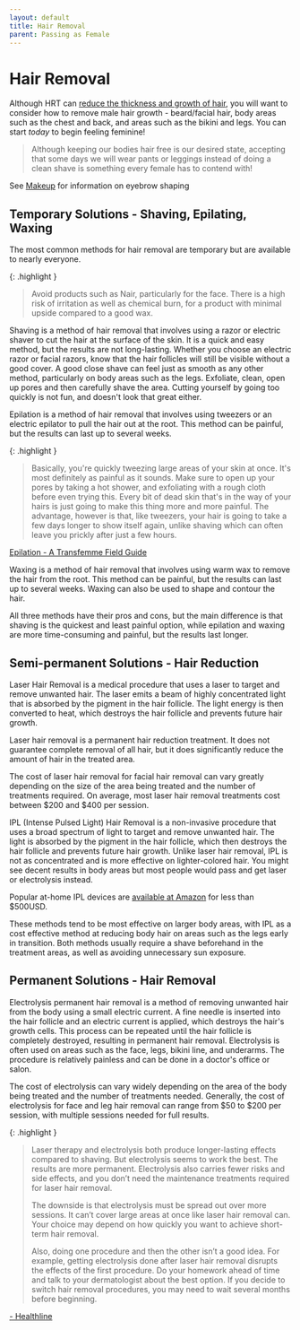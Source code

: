 ```yaml
---
layout: default
title: Hair Removal
parent: Passing as Female
---
```


# Hair Removal

Although HRT can [reduce the thickness and growth of hair](../../medical/TIMELINE), you will want to consider how to remove male hair growth - beard/facial hair, body areas such as the chest and back, and areas such as the bikini and legs. You can start *today* to begin feeling feminine!

> Although keeping our bodies hair free is our desired state, accepting that some days we will wear pants or leggings instead of doing a clean shave is something every female has to contend with!

See [Makeup](MAKEUP) for information on eyebrow shaping

## Temporary Solutions - Shaving, Epilating, Waxing

The most common methods for hair removal are temporary but are available to nearly everyone.

{: .highlight }
> Avoid products such as Nair, particularly for the face. There is a high risk of irritation as well as chemical burn, for a product with minimal upside compared to a good wax. 

Shaving is a method of hair removal that involves using a razor or electric shaver to cut the hair at the surface of the skin. It is a quick and easy method, but the results are not long-lasting. Whether you choose an electric razor or facial razors, know that the hair follicles will still be visible without a good cover. A good close shave can feel just as smooth as any other method, particularly on body areas such as the legs. Exfoliate, clean, open up pores and then carefully shave the area. Cutting yourself by going too quickly is not fun, and doesn't look that great either.

Epilation is a method of hair removal that involves using tweezers or an electric epilator to pull the hair out at the root. This method can be painful, but the results can last up to several weeks.

{: .highlight }
> Basically, you're quickly tweezing large areas of your skin at once. It's most definitely as painful as it sounds. Make sure to open up your pores by taking a hot shower, and exfoliating with a rough cloth before even trying this. Every bit of dead skin that's in the way of your hairs is just going to make this thing more and more painful. The advantage, however is that, like tweezers, your hair is going to take a few days longer to show itself again, unlike shaving which can often leave you prickly after just a few hours. 

[Epilation - A Transfemme Field Guide](https://docs.google.com/document/d/1YfsLNDa3L6IQD2R39RcrXyYnbT_sAN7TJOR8eE6lL1Y/edit)

Waxing is a method of hair removal that involves using warm wax to remove the hair from the root. This method can be painful, but the results can last up to several weeks. Waxing can also be used to shape and contour the hair.

All three methods have their pros and cons, but the main difference is that shaving is the quickest and least painful option, while epilation and waxing are more time-consuming and painful, but the results last longer.

## Semi-permanent Solutions - Hair Reduction

Laser Hair Removal is a medical procedure that uses a laser to target and remove unwanted hair. The laser emits a beam of highly concentrated light that is absorbed by the pigment in the hair follicle. The light energy is then converted to heat, which destroys the hair follicle and prevents future hair growth.

Laser hair removal is a permanent hair reduction treatment. It does not guarantee complete removal of all hair, but it does significantly reduce the amount of hair in the treated area.

The cost of laser hair removal for facial hair removal can vary greatly depending on the size of the area being treated and the number of treatments required. On average, most laser hair removal treatments cost between $200 and $400 per session.

IPL (Intense Pulsed Light) Hair Removal is a non-invasive procedure that uses a broad spectrum of light to target and remove unwanted hair. The light is absorbed by the pigment in the hair follicle, which then destroys the hair follicle and prevents future hair growth. Unlike laser hair removal, IPL is not as concentrated and is more effective on lighter-colored hair. You might see decent results in body areas but most people would pass and get laser or electrolysis instead.

Popular at-home IPL devices are [available at Amazon](https://www.amazon.com/Braun-Permanent-Removal-Cleared-Alternative-dp-B09WQRVPYP/dp/B09WQRVPYP/ref=dp_ob_title_hpc) for less than $500USD.

These methods tend to be most effective on larger body areas, with IPL as a cost effective method at reducing body hair on areas such as the legs early in transition. Both methods usually require a shave beforehand in the treatment areas, as well as avoiding unnecessary sun exposure.


## Permanent Solutions - Hair Removal

Electrolysis permanent hair removal is a method of removing unwanted hair from the body using a small electric current. A fine needle is inserted into the hair follicle and an electric current is applied, which destroys the hair's growth cells. This process can be repeated until the hair follicle is completely destroyed, resulting in permanent hair removal. Electrolysis is often used on areas such as the face, legs, bikini line, and underarms. The procedure is relatively painless and can be done in a doctor's office or salon.

The cost of electrolysis can vary widely depending on the area of the body being treated and the number of treatments needed. Generally, the cost of electrolysis for face and leg hair removal can range from $50 to $200 per session, with multiple sessions needed for full results.

{: .highlight }
> Laser therapy and electrolysis both produce longer-lasting effects compared to shaving. But electrolysis seems to work the best. The results are more permanent. Electrolysis also carries fewer risks and side effects, and you don’t need the maintenance treatments required for laser hair removal.
>
> The downside is that electrolysis must be spread out over more sessions. It can’t cover large areas at once like laser hair removal can. Your choice may depend on how quickly you want to achieve short-term hair removal.
>
> Also, doing one procedure and then the other isn’t a good idea. For example, getting electrolysis done after laser hair removal disrupts the effects of the first procedure. Do your homework ahead of time and talk to your dermatologist about the best option. If you decide to switch hair removal procedures, you may need to wait several months before beginning.

[- Healthline](https://www.healthline.com/health/beauty-skin-care/laser-hair-removal-vs-electrolysis#takeaway)